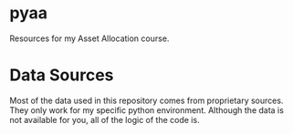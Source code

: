 # pyaa
Resources for my Asset Allocation course.


# Data Sources
Most of the data used in this repository comes from proprietary 
sources. They only work for my specific python environment. Although the 
data is not available for you, all of the logic of the code is.
